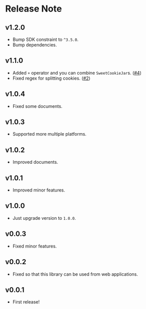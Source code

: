 # Release Note

## v1.2.0

- Bump SDK constraint to `^3.5.0`.
- Bump dependencies.

## v1.1.0

- Added `+` operator and you can combine `SweetCookieJar`s. ([#4](https://github.com/myConsciousness/sweet-cookie-jar/pull/4))
- Fixed regex for splitting cookies. ([#2](https://github.com/myConsciousness/sweet-cookie-jar/pull/2))

## v1.0.4

- Fixed some documents.

## v1.0.3

- Supported more multiple platforms.

## v1.0.2

- Improved documents.

## v1.0.1

- Improved minor features.

## v1.0.0

- Just upgrade version to `1.0.0`.

## v0.0.3

- Fixed minor features.

## v0.0.2

- Fixed so that this library can be used from web applications.

## v0.0.1

- First release!
